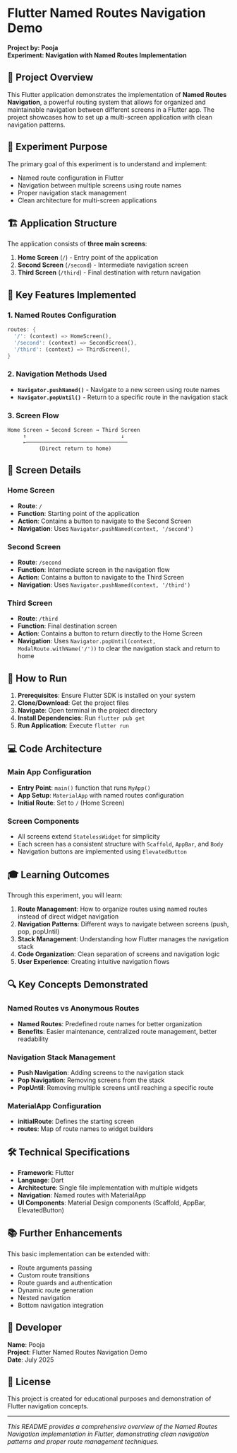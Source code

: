 # Flutter Named Routes Navigation Demo

**Project by: Pooja**  
**Experiment: Navigation with Named Routes Implementation**

## 📱 Project Overview

This Flutter application demonstrates the implementation of **Named Routes Navigation**, a powerful routing system that allows for organized and maintainable navigation between different screens in a Flutter app. The project showcases how to set up a multi-screen application with clean navigation patterns.

## 🎯 Experiment Purpose

The primary goal of this experiment is to understand and implement:
- Named route configuration in Flutter
- Navigation between multiple screens using route names
- Proper navigation stack management
- Clean architecture for multi-screen applications

## 🏗️ Application Structure

The application consists of **three main screens**:

1. **Home Screen** (`/`) - Entry point of the application
2. **Second Screen** (`/second`) - Intermediate navigation screen
3. **Third Screen** (`/third`) - Final destination with return navigation

## 🔧 Key Features Implemented

### 1. Named Routes Configuration
```dart
routes: {
  '/': (context) => HomeScreen(),
  '/second': (context) => SecondScreen(),
  '/third': (context) => ThirdScreen(),
}
```

### 2. Navigation Methods Used
- **`Navigator.pushNamed()`** - Navigate to a new screen using route names
- **`Navigator.popUntil()`** - Return to a specific route in the navigation stack

### 3. Screen Flow
```
Home Screen → Second Screen → Third Screen
     ↑                              ↓
     ←────────────────────────────────
          (Direct return to home)
```

## 📱 Screen Details

### Home Screen
- **Route**: `/`
- **Function**: Starting point of the application
- **Action**: Contains a button to navigate to the Second Screen
- **Navigation**: Uses `Navigator.pushNamed(context, '/second')`

### Second Screen
- **Route**: `/second`
- **Function**: Intermediate screen in the navigation flow
- **Action**: Contains a button to navigate to the Third Screen
- **Navigation**: Uses `Navigator.pushNamed(context, '/third')`

### Third Screen
- **Route**: `/third`
- **Function**: Final destination screen
- **Action**: Contains a button to return directly to the Home Screen
- **Navigation**: Uses `Navigator.popUntil(context, ModalRoute.withName('/'))` to clear the navigation stack and return to home

## 🚀 How to Run

1. **Prerequisites**: Ensure Flutter SDK is installed on your system
2. **Clone/Download**: Get the project files
3. **Navigate**: Open terminal in the project directory
4. **Install Dependencies**: Run `flutter pub get`
5. **Run Application**: Execute `flutter run`

## 💻 Code Architecture

### Main App Configuration
- **Entry Point**: `main()` function that runs `MyApp()`
- **App Setup**: `MaterialApp` with named routes configuration
- **Initial Route**: Set to `/` (Home Screen)

### Screen Components
- All screens extend `StatelessWidget` for simplicity
- Each screen has a consistent structure with `Scaffold`, `AppBar`, and `Body`
- Navigation buttons are implemented using `ElevatedButton`

## 🎓 Learning Outcomes

Through this experiment, you will learn:

1. **Route Management**: How to organize routes using named routes instead of direct widget navigation
2. **Navigation Patterns**: Different ways to navigate between screens (push, pop, popUntil)
3. **Stack Management**: Understanding how Flutter manages the navigation stack
4. **Code Organization**: Clean separation of screens and navigation logic
5. **User Experience**: Creating intuitive navigation flows

## 🔍 Key Concepts Demonstrated

### Named Routes vs Anonymous Routes
- **Named Routes**: Predefined route names for better organization
- **Benefits**: Easier maintenance, centralized route management, better readability

### Navigation Stack Management
- **Push Navigation**: Adding screens to the navigation stack
- **Pop Navigation**: Removing screens from the stack
- **PopUntil**: Removing multiple screens until reaching a specific route

### MaterialApp Configuration
- **initialRoute**: Defines the starting screen
- **routes**: Map of route names to widget builders

## 🛠️ Technical Specifications

- **Framework**: Flutter
- **Language**: Dart
- **Architecture**: Single file implementation with multiple widgets
- **Navigation**: Named routes with MaterialApp
- **UI Components**: Material Design components (Scaffold, AppBar, ElevatedButton)

## 📚 Further Enhancements

This basic implementation can be extended with:
- Route arguments passing
- Custom route transitions
- Route guards and authentication
- Dynamic route generation
- Nested navigation
- Bottom navigation integration

## 👤 Developer

**Name**: Pooja  
**Project**: Flutter Named Routes Navigation Demo  
**Date**: July 2025

## 📄 License

This project is created for educational purposes and demonstration of Flutter navigation concepts.

---

*This README provides a comprehensive overview of the Named Routes Navigation implementation in Flutter, demonstrating clean navigation patterns and proper route management techniques.*
